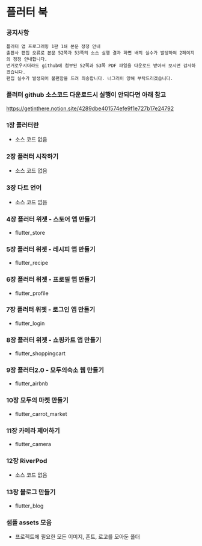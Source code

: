 # 플러터 북

### 공지사항
```text
플러터 앱 프로그래밍 1판 1쇄 본문 정정 안내
출판사 편집 오류로 본문 52쪽과 53쪽의 소스 실행 결과 화면 배치 실수가 발생하여 2페이지의 정정 안내합니다. 
번거로우시더라도 github에 첨부된 52쪽과 53쪽 PDF 파일을 다운로드 받아서 보시면 감사하겠습니다. 
편집 실수가 발생되어 불편함을 드려 죄송합니다. 너그러이 양해 부탁드리겠습니다.     
```

### 플러터 github 소스코드 다운로드시 실행이 안되다면 아래 참고
https://getinthere.notion.site/4289dbe401574efe9f1e727b17e24792


### 1장 플러터란

 - 소스 코드 없음

### 2장 플러터 시작하기
- 소스 코드 없음

### 3장 다트 언어
- 소스 코드 없음

### 4장 플러터 위젯 - 스토어 앱 만들기
- flutter_store

### 5장 플러터 위젯 - 레시피 앱 만들기
- flutter_recipe

### 6장 플러터 위젯 - 프로필 앱 만들기
- flutter_profile

### 7장 플러터 위젯 - 로그인 앱 만들기
- flutter_login

### 8장 플러터 위젯 - 쇼핑카트 앱 만들기
- flutter_shoppingcart

### 9장 플러터2.0 - 모두의숙소 웹 만들기
- flutter_airbnb

### 10장 모두의 마켓 만들기
- flutter_carrot_market

### 11장 카메라 제어하기
- flutter_camera

### 12장 RiverPod
- 소스 코드 없음

### 13장 블로그 만들기
- flutter_blog

### 샘플 assets 모음
- 프로젝트에 필요한 모든 이미지, 폰트, 로고를 모아둔 폴더